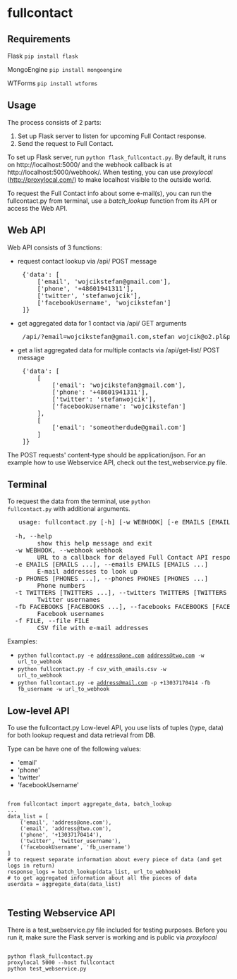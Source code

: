 fullcontact
===========

Requirements
------------

Flask
<code>pip install flask</code>

MongoEngine
<code>pip install mongoengine</code>

WTForms 
<code>pip install wtforms</code>


Usage
------------

The process consists of 2 parts:

1. Set up Flask server to listen for upcoming Full Contact response.
2. Send the request to Full Contact.


To set up Flask server, run <code>python flask_fullcontact.py</code>. By default,
it runs on http://localhost:5000/ and the webhook callback is at http://localhost:5000/webhook/.
When testing, you can use <i>proxylocal</i> (http://proxylocal.com/) to make localhost visible
to the outside world.

To request the Full Contact info about some e-mail(s), you can run the fullcontact.py from 
terminal, use a <i>batch_lookup</i> function from its API or access the Web API.

Web API
-------------

Web API consists of 3 functions:
* request contact lookup via /api/ POST message
<pre>
    {'data': [
        ['email', 'wojcikstefan@gmail.com'],
        ['phone', '+48601941311'],
        ['twitter', 'stefanwojcik'],
        ['facebookUsername', 'wojcikstefan']
    ]}
</pre>
* get aggregated data for 1 contact via /api/ GET arguments
<pre>
    /api/?email=wojcikstefan@gmail.com,stefan_wojcik@o2.pl&phone=+48601941311&twitter=stefanwojcik&facebookUsername=wojcikstefan
</pre>
* get a list aggregated data for multiple contacts via /api/get-list/ POST message
<pre>
    {'data': [
        [
            ['email': 'wojcikstefan@gmail.com'],
            ['phone': '+48601941311'],
            ['twitter': 'stefanwojcik'],
            ['facebookUsername': 'wojcikstefan']
        ],
        [
            ['email': 'someotherdude@gmail.com']
        ]
    ]}
</pre>

The POST requests' content-type should be application/json. For an example how
to use Webservice API, check out the test_webservice.py file.


Terminal
-------------

To request the data from the terminal, use <code>python fullcontact.py</code> 
with additional arguments.

<pre>
   usage: fullcontact.py [-h] [-w WEBHOOK] [-e EMAILS [EMAILS ...]] [-f FILE]

  -h, --help            
        show this help message and exit
  -w WEBHOOK, --webhook webhook
        URL to a callback for delayed Full Contact API response
  -e EMAILS [EMAILS ...], --emails EMAILS [EMAILS ...]
        E-mail addresses to look up
  -p PHONES [PHONES ...], --phones PHONES [PHONES ...]
        Phone numbers
  -t TWITTERS [TWITTERS ...], --twitters TWITTERS [TWITTERS ...]
        Twitter usernames
  -fb FACEBOOKS [FACEBOOKS ...], --facebooks FACEBOOKS [FACEBOOKS ...]
        Facebook usernames
  -f FILE, --file FILE
        CSV file with e-mail addresses
</pre>

Examples:
* <code>python fullcontact.py -e address@one.com address@two.com -w url_to_webhook</code>
* <code>python fullcontact.py -f csv_with_emails.csv -w url_to_webhook</code>
* <code>python fullcontact.py -e address@mail.com -p +13037170414 -fb fb_username -w url_to_webhook</code>


Low-level API
---------------

To use the fullcontact.py Low-level API, you use lists of tuples (type, data) for both lookup request and data retrieval from DB.

Type can be have one of the following values:
* 'email'
* 'phone'
* 'twitter'
* 'facebookUsername'

<pre>
<code>
from fullcontact import aggregate_data, batch_lookup
...
data_list = [
    ('email', 'address@one.com'),
    ('email', 'address@two.com'),
    ('phone', '+13037170414'),
    ('twitter', 'twitter_username'),
    ('facebookUsername', 'fb_username')
]
# to request separate information about every piece of data (and get logs in return)
response_logs = batch_lookup(data_list, url_to_webhook)
# to get aggregated information about all the pieces of data
userdata = aggregate_data(data_list)
</code>
</pre>


Testing Webservice API
----------------------

There is a test_webservice.py file included for testing purposes. Before you run it, make sure the Flask server is
working and is public via <i>proxylocal</i>

<pre>
<code>
python flask_fullcontact.py
proxylocal 5000 --host fullcontact
python test_webservice.py
</code>
</pre>

